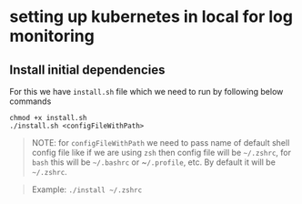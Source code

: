# setting up kubernetes in local for log monitoring

## Install initial dependencies
For this we have `install.sh` file which we need to run by following below commands

```
chmod +x install.sh
./install.sh <configFileWithPath>
```

> NOTE: for `configFileWithPath` we need to pass name of default shell config file like if we are using `zsh` then config file will be `~/.zshrc`, for `bash` this will be `~/.bashrc` or ~`/.profile`, etc.
> By default it will be `~/.zshrc`.

> Example: `./install ~/.zshrc`